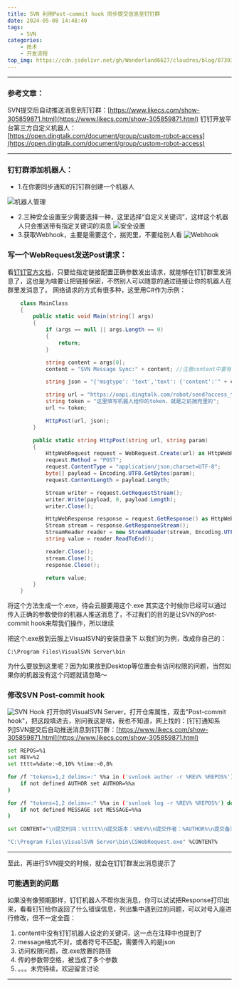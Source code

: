 ```yaml
---
title: SVN 利用Post-commit hook 同步提交信息至钉钉群
date: 2024-05-08 14:48:40
tags:
    - SVN
categories:
    - 技术
    - 开发流程
top_img: https://cdn.jsdelivr.net/gh/Wonderland6627/cloudres/blog/07393c4437cc5e0cb7589e9194807fedd2cd0a3c.jpg
---
```


***
### 参考文章：
SVN提交后自动推送消息到钉钉群：[https://www.likecs.com/show-305859871.html](https://www.likecs.com/show-305859871.html)
钉钉开放平台第三方自定义机器人：[https://open.dingtalk.com/document/group/custom-robot-access](https://open.dingtalk.com/document/group/custom-robot-access)
***

### 钉钉群添加机器人：

- 1.在你要同步通知的钉钉群创建一个机器人

![机器人管理](https://cdn.jsdelivr.net/gh/Wonderland6627/cloudres/blog/19142f921df748b19cbe567078025bab.png)
- 2.三种安全设置至少需要选择一种，这里选择“自定义关键词”，这样这个机器人只会推送带有指定关键词的消息
![安全设置](https://cdn.jsdelivr.net/gh/Wonderland6627/cloudres/blog/3115da50a09b4bf4a9e289b91ac79ebb.png)
- 3.获取Webhook，主要是需要这个，揣兜里，不要给别人看
![Webhook](https://cdn.jsdelivr.net/gh/Wonderland6627/cloudres/blog/776b4aae80eb4d629a65c46af6eecf9d.png)
### 写一个WebRequest发送Post请求：
看[钉钉官方文档](https://open.dingtalk.com/document/group/custom-robot-access)，只要给指定链接配置正确参数发出请求，就能够在钉钉群里发消息了，这也是为啥要让把链接保密，不然别人可以随意的通过链接让你的机器人在群里发消息了。
网络请求的方式有很多种，这里用C#作为示例：
```csharp
	class MainClass
    {
        public static void Main(string[] args)
        {
            if (args == null || args.Length == 0)
            {
                return;
            }

            string content = args[0];
            content = "SVN Message Sync:" + content; //注意content中要有机器人设置所需要的keyword

            string json = "{'msgtype': 'text','text': {'content':'" + content + "'}}";

            string url = "https://oapi.dingtalk.com/robot/send?access_token=";
            string token = "这里填写机器人给你的token，就是之前揣兜里的";
            url += token;

            HttpPost(url, json);
        }

        public static string HttpPost(string url, string param)
        {
            HttpWebRequest request = WebRequest.Create(url) as HttpWebRequest;
            request.Method = "POST";
            request.ContentType = "application/json;charset=UTF-8";
            byte[] payload = Encoding.UTF8.GetBytes(param);
            request.ContentLength = payload.Length;

            Stream writer = request.GetRequestStream();
            writer.Write(payload, 0, payload.Length);
            writer.Close();

            HttpWebResponse response = request.GetResponse() as HttpWebResponse;
            Stream stream = response.GetResponseStream();
            StreamReader reader = new StreamReader(stream, Encoding.UTF8);
            string value = reader.ReadToEnd();

            reader.Close();
            stream.Close();
            response.Close();

            return value;
        }
    }
```
将这个方法生成一个.exe，待会云服要用这个.exe
其实这个时候你已经可以通过传入正确的参数使你的机器人推送消息了，不过我们的目的是让SVN的Post-commit hook来帮我们操作，所以继续

把这个.exe放到云服上VisualSVN的安装目录下
以我们的为例，改成你自己的：

	C:\Program Files\VisualSVN Server\bin

为什么要放到这里呢？因为如果放到Desktop等位置会有访问权限的问题，当然如果你的机器没有这个问题就请忽略～

### 修改SVN Post-commit hook
![SVN Hook](https://cdn.jsdelivr.net/gh/Wonderland6627/cloudres/blog/5632f7c3e1474a04b200e6475af95b46.png)
打开你的VisualSVN Server，打开仓库属性，双击"Post-commit hook"，把这段填进去，别问我这是啥，我也不知道，网上找的：[钉钉通知系列]SVN提交后自动推送消息到钉钉群：[https://www.likecs.com/show-305859871.html](https://www.likecs.com/show-305859871.html)

```bash
set REPOS=%1
set REV=%2
set tttt=%date:~0,10% %time:~0,8%

for /f "tokens=1,2 delims=:" %%a in ('svnlook author -r %REV% %REPOS%') do (
    if not defined AUTHOR set AUTHOR=%%a
)

for /f "tokens=1,2 delims=:" %%a in ('svnlook log -r %REV% %REPOS%') do (
    if not defined MESSAGE set MESSAGE=%%a
)

set CONTENT="\n提交时间：%tttt%\n提交版本：%REV%\n提交作者：%AUTHOR%\n提交备注：%MESSAGE%"

"C:\Program Files\VisualSVN Server\bin\CSWebRequest.exe" %CONTENT%
```

***
至此，再进行SVN提交的时候，就会在钉钉群发出消息提示了

### 可能遇到的问题
如果没有像预期那样，钉钉机器人不帮你发消息，你可以试试把Response打印出来，看看钉钉给你返回了什么错误信息，列出集中遇到过的问题，可以对号入座进行修改，但不一定全面：
1. content中没有钉钉机器人设定的关键词，这一点在注释中也提到了
2. message格式不对，或者符号不匹配，需要传入的是json
3. 访问权限问题，改.exe放置的路径
4. 传的参数带空格，被当成了多个参数
5. 。。。未完待续，欢迎留言讨论
***